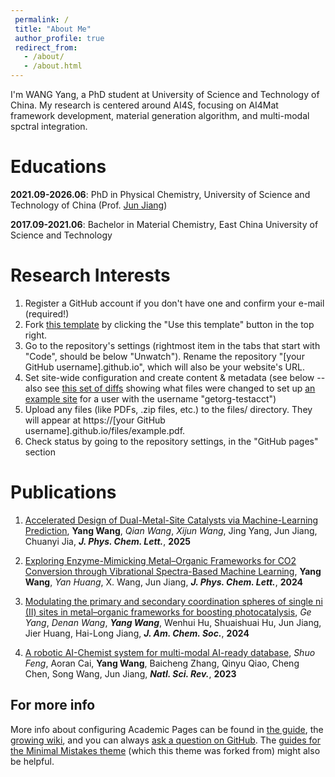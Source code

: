 ```yaml
---
 permalink: /
 title: "About Me"
 author_profile: true
 redirect_from: 
   - /about/
   - /about.html
---
```


I'm WANG Yang, a PhD student at University of Science and Technology of China. My research is centered around AI4S, focusing on AI4Mat framework development, material generation algorithm, and multi-modal spctral integration.

Educations
======
**2021.09-2026.06**: PhD in Physical Chemistry, University of Science and Technology of China (Prof. [Jun Jiang](https://scholar.google.com/citations?&user=KLwebZkAAAAJ))

**2017.09-2021.06**: Bachelor in Material Chemistry, East China University of Science and Technology

Research Interests
======
1. Register a GitHub account if you don't have one and confirm your e-mail (required!)
1. Fork [this template](https://github.com/academicpages/academicpages.github.io) by clicking the "Use this template" button in the top right. 
1. Go to the repository's settings (rightmost item in the tabs that start with "Code", should be below "Unwatch"). Rename the repository "[your GitHub username].github.io", which will also be your website's URL.
1. Set site-wide configuration and create content & metadata (see below -- also see [this set of diffs](http://archive.is/3TPas) showing what files were changed to set up [an example site](https://getorg-testacct.github.io) for a user with the username "getorg-testacct")
1. Upload any files (like PDFs, .zip files, etc.) to the files/ directory. They will appear at https://[your GitHub username].github.io/files/example.pdf.  
1. Check status by going to the repository settings, in the "GitHub pages" section

Publications
======
1. [Accelerated Design of Dual-Metal-Site Catalysts via Machine-Learning Prediction](https://pubs.acs.org/doi/full/10.1021/acs.jpclett.5c00126), **Yang Wang**, *Qian Wang*, *Xijun Wang*, Jing Yang, Jun Jiang, Chuanyi Jia, ***J. Phys. Chem. Lett.***, **2025**

2. [Exploring Enzyme-Mimicking Metal–Organic Frameworks for CO2 Conversion through Vibrational Spectra-Based Machine Learning](https://pubs.acs.org/doi/full/10.1021/acs.jpclett.4c01225), **Yang Wang**, *Yan Huang*, X. Wang, Jun Jiang, ***J. Phys. Chem. Lett.***, **2024**

3. [Modulating the primary and secondary coordination spheres of single ni (II) sites in metal–organic frameworks for boosting photocatalysis](https://pubs.acs.org/doi/full/10.1021/jacs.4c00972), *Ge Yang*, *Denan Wang*, ***Yang Wang***, Wenhui Hu, Shuaishuai Hu, Jun Jiang, Jier Huang, Hai-Long Jiang, ***J. Am. Chem. Soc.***, **2024**

4. [A robotic AI-Chemist system for multi-modal AI-ready database](https://academic.oup.com/nsr/article/10/12/nwad332/7502796), *Shuo Feng*, Aoran Cai, **Yang Wang**, Baicheng Zhang, Qinyu Qiao, Cheng Chen, Song Wang, Jun Jiang, ***Natl. Sci. Rev.***, **2023**

For more info
------
More info about configuring Academic Pages can be found in [the guide](https://academicpages.github.io/markdown/), the [growing wiki](https://github.com/academicpages/academicpages.github.io/wiki), and you can always [ask a question on GitHub](https://github.com/academicpages/academicpages.github.io/discussions). The [guides for the Minimal Mistakes theme](https://mmistakes.github.io/minimal-mistakes/docs/configuration/) (which this theme was forked from) might also be helpful.
